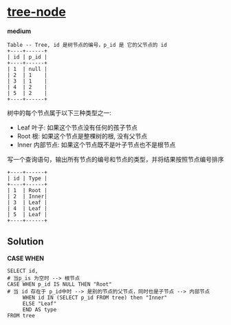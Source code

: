 # [tree-node](https://leetcode-cn.com/problems/tree-node/) 
**medium** 
```
Table -- Tree, id 是树节点的编号，p_id 是 它的父节点的 id
+----+------+
| id | p_id |
+----+------+
| 1  | null |
| 2  | 1    |
| 3  | 1    |
| 4  | 2    |
| 5  | 2    |
+----+------+
```
树中的每个节点属于以下三种类型之一:   
* Leaf 叶子: 如果这个节点没有任何的孩子节点
* Root 根: 如果这个节点是整棵树的根, 没有父节点
* Inner 内部节点: 如果这个节点既不是叶子节点也不是根节点

写一个查询语句，输出所有节点的编号和节点的类型，并将结果按照节点编号排序
```
+----+------+
| id | Type |
+----+------+
| 1  | Root |
| 2  | Inner|
| 3  | Leaf |
| 4  | Leaf |
| 5  | Leaf |
+----+------+
```


## Solution
**CASE WHEN**
```MYSQL 
SELECT id,
# 当p_is 为空时 --> 根节点
CASE WHEN p_id IS NULL THEN "Root"
# 当 id 存在于 p_id中时 --> 是别的节点的父节点，同时也是子节点 --> 内部节点
     WHEN id IN (SELECT p_id FROM tree) then "Inner"
     ELSE "Leaf"
     END AS type
FROM tree 
```
